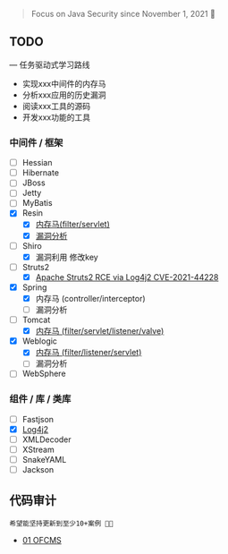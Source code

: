 > Focus on Java Security since November 1, 2021 👣



## TODO 
— 任务驱动式学习路线
- 实现xxx中间件的内存马
- 分析xxx应用的历史漏洞
- 阅读xxx工具的源码
- 开发xxx功能的工具
### 中间件 / 框架
- [ ] Hessian
- [ ] Hibernate
- [ ] JBoss
- [ ] Jetty
- [ ] MyBatis
- [x] Resin
    - [x] [内存马(filter/servlet)](https://github.com/pen4uin/JavaSec/blob/main/fileless-shell/resin/)
    - [x] [漏洞分析](https://github.com/pen4uin/JavaSec/tree/main/vulnerability-analysis/resin)
- [ ] Shiro
    - [x] 漏洞利用 修改key 
- [ ] Struts2
    - [x] [Apache Struts2 RCE via Log4j2 CVE-2021-44228](https://github.com/pen4uin/JavaSec/tree/main/vulnerability-analysis/struts2)
- [x] Spring 
    - [x] 内存马 (controller/interceptor)
    - [ ] 漏洞分析
- [ ] Tomcat 
    - [x] [内存马 (filter/servlet/listener/valve)](https://github.com/pen4uin/JavaSec/tree/main/fileless-shell/tomcat)
- [x] Weblogic
    - [x] [内存马 (filter/listener/servlet)](https://github.com/pen4uin/JavaSec/blob/main/fileless-shell/weblogic/)
    - [ ] 漏洞分析
- [ ] WebSphere

### 组件 / 库 / 类库
- [ ] Fastjson
- [x] [Log4j2](https://github.com/pen4uin/JavaSec/tree/main/vulnerability-analysis/log4j2)
- [ ] XMLDecoder
- [ ] XStream
- [ ] SnakeYAML
- [ ] Jackson

## 代码审计
```
希望能坚持更新到至少10+案例 👨‍💻
```
- [01 OFCMS](https://github.com/pen4uin/JavaSec/tree/main/code-audit/01_ofcms)
